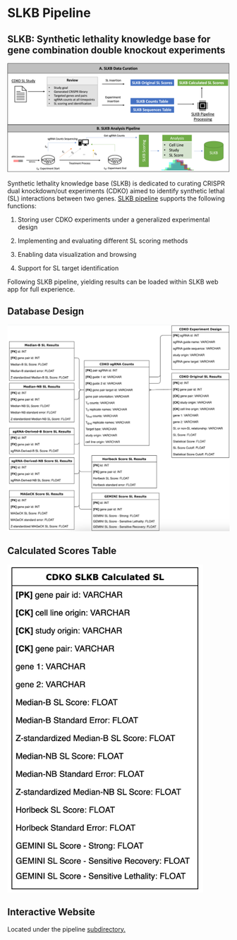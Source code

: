 # SLKB Pipeline

## SLKB: Synthetic lethality knowledge base for gene combination double knockout experiments

![Framework](images/SLKB.png)

Synthetic lethality knowledge base (SLKB) is dedicated to curating CRISPR dual knockdown/out experiments (CDKO) aimed to identify synthetic lethal (SL) interactions between two genes. [SLKB pipeline](https://github.com/BirkanGokbag/SLKB-Analysis-Pipeline) supports the following functions:

1) Storing user CDKO experiments under a generalized experimental design

2) Implementing and evaluating different SL scoring methods

3) Enabling data visualization and browsing

4) Support for SL target identification

Following SLKB pipeline, yielding results can be loaded within SLKB web app for full experience.

## Database Design

![Schema](images/DB.png)

## Calculated Scores Table

![Scores](images/Calculation.png)

## Interactive Website

Located under the pipeline [subdirectory.](https://github.com/BirkanGokbag/SLKB-Analysis-Pipeline)